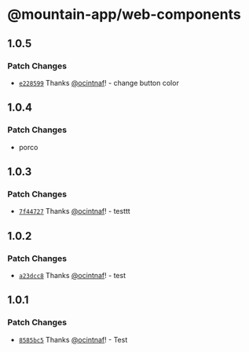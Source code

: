 # @mountain-app/web-components

## 1.0.5

### Patch Changes

- [`e228599`](https://github.com/mountain-app/web-components/commit/e228599864c205b83bcdef954b2309483df40062) Thanks [@ocintnaf](https://github.com/ocintnaf)! - change button color

## 1.0.4

### Patch Changes

- porco

## 1.0.3

### Patch Changes

- [`7f44727`](https://github.com/mountain-app/web-components/commit/7f44727397d922a65be67fdfe2b8e8c2655dcaab) Thanks [@ocintnaf](https://github.com/ocintnaf)! - testtt

## 1.0.2

### Patch Changes

- [`a23dcc8`](https://github.com/mountain-app/web-components/commit/a23dcc82e6b0d21c1b410002c8e31e2f8e810234) Thanks [@ocintnaf](https://github.com/ocintnaf)! - test

## 1.0.1

### Patch Changes

- [`8585bc5`](https://github.com/mountain-app/web-components/commit/8585bc5da2d9061fe368c6d1acc93384d5c4266a) Thanks [@ocintnaf](https://github.com/ocintnaf)! - Test
